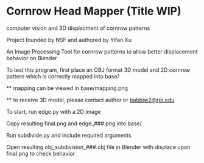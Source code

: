 # Cornrow Head Mapper (Title WIP)
computer vision and 3D displacment of cornrow patterns

Project founded by NSF and authored by Yifan Xu


An Image Processing Tool for cornrow patterns to allow better displacement behavior on Blender


To test this program, first place an OBJ format 3D model and 2D cornrow pattern which is correctly mapped into base/

** mapping can be viewed in base/mapping.png

** to receive 3D model, please contact author or babbiw2@rpi.edu



To start, run edge.py with a 2D image 

Copy resulting final.png and edge_###.png into base/

Run subdivide.py and include required arguments

Open resulting obj_subdivision_###.obj file in Blender with displace upon final.png to check behavior
